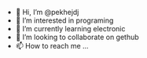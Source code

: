 - 👋 Hi, I’m @pekhejdj
- 👀 I’m interested in programing
- 🌱 I’m currently learning electronic
- 💞️ I’m looking to collaborate on gethub
- 📫 How to reach me ...

<!---
pekhejdj/pekhejdj is a ✨ special ✨ repository because its `README.md` (this file) appears on your GitHub profile.
You can click the Preview link to take a look at your changes.
--->
